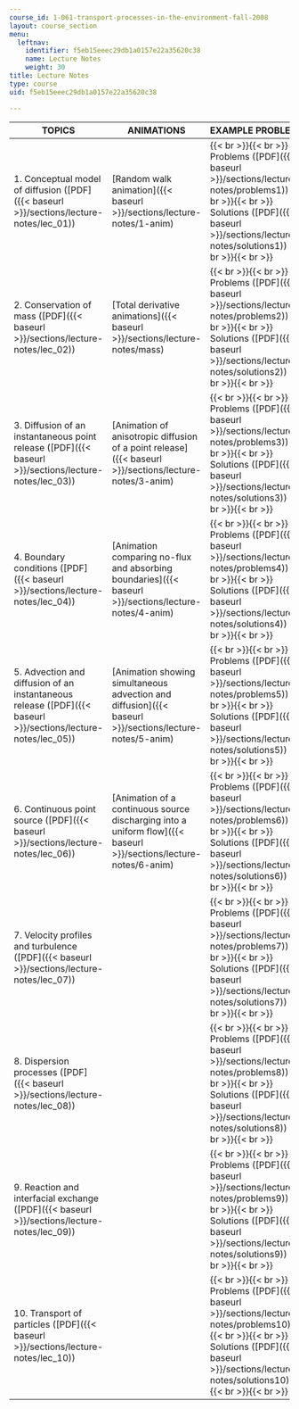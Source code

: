 ```yaml
---
course_id: 1-061-transport-processes-in-the-environment-fall-2008
layout: course_section
menu:
  leftnav:
    identifier: f5eb15eeec29db1a0157e22a35620c38
    name: Lecture Notes
    weight: 30
title: Lecture Notes
type: course
uid: f5eb15eeec29db1a0157e22a35620c38

---
```


| TOPICS | ANIMATIONS | EXAMPLE PROBLEMS |
| --- | --- | --- |
| 1\. Conceptual model of diffusion ([PDF]({{< baseurl >}}/sections/lecture-notes/lec_01)) | [Random walk animation]({{< baseurl >}}/sections/lecture-notes/1-anim) |  {{< br >}}{{< br >}} Problems ([PDF]({{< baseurl >}}/sections/lecture-notes/problems1)) {{< br >}}{{< br >}} Solutions ([PDF]({{< baseurl >}}/sections/lecture-notes/solutions1)) {{< br >}}{{< br >}}  |
| 2\. Conservation of mass ([PDF]({{< baseurl >}}/sections/lecture-notes/lec_02)) | [Total derivative animations]({{< baseurl >}}/sections/lecture-notes/mass) |  {{< br >}}{{< br >}} Problems ([PDF]({{< baseurl >}}/sections/lecture-notes/problems2)) {{< br >}}{{< br >}} Solutions ([PDF]({{< baseurl >}}/sections/lecture-notes/solutions2)) {{< br >}}{{< br >}}  |
| 3\. Diffusion of an instantaneous point release ([PDF]({{< baseurl >}}/sections/lecture-notes/lec_03)) | [Animation of anisotropic diffusion of a point release]({{< baseurl >}}/sections/lecture-notes/3-anim) |  {{< br >}}{{< br >}} Problems ([PDF]({{< baseurl >}}/sections/lecture-notes/problems3)) {{< br >}}{{< br >}} Solutions ([PDF]({{< baseurl >}}/sections/lecture-notes/solutions3)) {{< br >}}{{< br >}}  |
| 4\. Boundary conditions ([PDF]({{< baseurl >}}/sections/lecture-notes/lec_04)) | [Animation comparing no-flux and absorbing boundaries]({{< baseurl >}}/sections/lecture-notes/4-anim) |  {{< br >}}{{< br >}} Problems ([PDF]({{< baseurl >}}/sections/lecture-notes/problems4)) {{< br >}}{{< br >}} Solutions ([PDF]({{< baseurl >}}/sections/lecture-notes/solutions4)) {{< br >}}{{< br >}}  |
| 5\. Advection and diffusion of an instantaneous release ([PDF]({{< baseurl >}}/sections/lecture-notes/lec_05)) | [Animation showing simultaneous advection and diffusion]({{< baseurl >}}/sections/lecture-notes/5-anim) |  {{< br >}}{{< br >}} Problems ([PDF]({{< baseurl >}}/sections/lecture-notes/problems5)) {{< br >}}{{< br >}} Solutions ([PDF]({{< baseurl >}}/sections/lecture-notes/solutions5)) {{< br >}}{{< br >}}  |
| 6\. Continuous point source ([PDF]({{< baseurl >}}/sections/lecture-notes/lec_06)) | [Animation of a continuous source discharging into a uniform flow]({{< baseurl >}}/sections/lecture-notes/6-anim) |  {{< br >}}{{< br >}} Problems ([PDF]({{< baseurl >}}/sections/lecture-notes/problems6)) {{< br >}}{{< br >}} Solutions ([PDF]({{< baseurl >}}/sections/lecture-notes/solutions6)) {{< br >}}{{< br >}}  |
| 7\. Velocity profiles and turbulence ([PDF]({{< baseurl >}}/sections/lecture-notes/lec_07)) | &nbsp; |  {{< br >}}{{< br >}} Problems ([PDF]({{< baseurl >}}/sections/lecture-notes/problems7)) {{< br >}}{{< br >}} Solutions ([PDF]({{< baseurl >}}/sections/lecture-notes/solutions7)) {{< br >}}{{< br >}}  |
| 8\. Dispersion processes ([PDF]({{< baseurl >}}/sections/lecture-notes/lec_08)) | &nbsp; |  {{< br >}}{{< br >}} Problems ([PDF]({{< baseurl >}}/sections/lecture-notes/problems8)) {{< br >}}{{< br >}} Solutions ([PDF]({{< baseurl >}}/sections/lecture-notes/solutions8)) {{< br >}}{{< br >}}  |
| 9\. Reaction and interfacial exchange ([PDF]({{< baseurl >}}/sections/lecture-notes/lec_09)) | &nbsp; |  {{< br >}}{{< br >}} Problems ([PDF]({{< baseurl >}}/sections/lecture-notes/problems9)) {{< br >}}{{< br >}} Solutions ([PDF]({{< baseurl >}}/sections/lecture-notes/solutions9)) {{< br >}}{{< br >}}  |
| 10\. Transport of particles ([PDF]({{< baseurl >}}/sections/lecture-notes/lec_10)) | &nbsp; |  {{< br >}}{{< br >}} Problems ([PDF]({{< baseurl >}}/sections/lecture-notes/problems10)) {{< br >}}{{< br >}} Solutions ([PDF]({{< baseurl >}}/sections/lecture-notes/solutions10)) {{< br >}}{{< br >}}